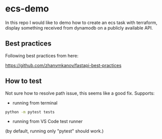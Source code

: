 # ecs-demo
In this repo I would like to demo how to create an ecs task with terraform, display  something received from dynamodb on a publicly available API.


## Best practices
Following best practices from here:

https://github.com/zhanymkanov/fastapi-best-practices


## How to test
Not sure how to resolve path issue, this seems like a good fix. 
Supports:
- running from terminal
``` sh 
python -m pytest tests
```

- running from VS Code test runner


(by default, running only "pytest" should work.)